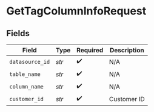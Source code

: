# GetTagColumnInfoRequest


## Fields

| Field              | Type               | Required           | Description        |
| ------------------ | ------------------ | ------------------ | ------------------ |
| `datasource_id`    | *str*              | :heavy_check_mark: | N/A                |
| `table_name`       | *str*              | :heavy_check_mark: | N/A                |
| `column_name`      | *str*              | :heavy_check_mark: | N/A                |
| `customer_id`      | *str*              | :heavy_check_mark: | Customer ID        |